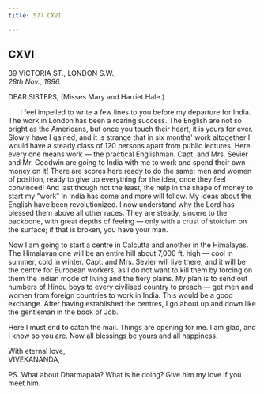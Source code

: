 ```yaml
---
title: 577 CXVI

---
```

  

  


## CXVI

39 VICTORIA ST., LONDON S.W.,  
*28th Nov., 1896.*

DEAR SISTERS, (Misses Mary and Harriet Hale.)

. . . I feel impelled to write a few lines to you before my departure
for India. The work in London has been a roaring success. The English
are not so bright as the Americans, but once you touch their heart, it
is yours for ever. Slowly have I gained, and it is strange that in six
months' work altogether I would have a steady class of 120 persons apart
from public lectures. Here every one means work — the practical
Englishman. Capt. and Mrs. Sevier and Mr. Goodwin are going to India
with me to work and spend their own money on it! There are scores here
ready to do the same: men and women of position, ready to give up
everything for the idea, once they feel convinced! And last though not
the least, the help in the shape of money to start my "work" in India
has come and more will follow. My ideas about the English have been
revolutionized. I now understand why the Lord has blessed them above all
other races. They are steady, sincere to the backbone, with great depths
of feeling — only with a crust of stoicism on the surface; if that is
broken, you have your man.

Now I am going to start a centre in Calcutta and another in the
Himalayas. The Himalayan one will be an entire hill about 7,000 ft. high
— cool in summer, cold in winter. Capt. and Mrs. Sevier will live there,
and it will be the centre for European workers, as I do not want to kill
them by forcing on them the Indian mode of living and the fiery plains.
My plan is to send out numbers of Hindu boys to every civilised country
to preach — get men and women from foreign countries to work in India.
This would be a good exchange. After having established the centres, I
go about up and down like the gentleman in the book of Job.

Here I must end to catch the mail. Things are opening for me. I am glad,
and I know so you are. Now all blessings be yours and all happiness.

With eternal love,  
VIVEKANANDA,

  
PS. What about Dharmapala? What is he doing? Give him my love if you
meet him.